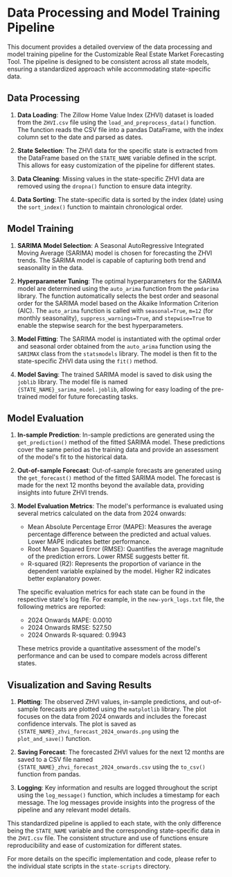 # Data Processing and Model Training Pipeline

This document provides a detailed overview of the data processing and model training pipeline for the Customizable Real Estate Market Forecasting Tool. The pipeline is designed to be consistent across all state models, ensuring a standardized approach while accommodating state-specific data.

## Data Processing

1. **Data Loading**: The Zillow Home Value Index (ZHVI) dataset is loaded from the `ZHVI.csv` file using the `load_and_preprocess_data()` function. The function reads the CSV file into a pandas DataFrame, with the index column set to the date and parsed as dates.

2. **State Selection**: The ZHVI data for the specific state is extracted from the DataFrame based on the `STATE_NAME` variable defined in the script. This allows for easy customization of the pipeline for different states.

3. **Data Cleaning**: Missing values in the state-specific ZHVI data are removed using the `dropna()` function to ensure data integrity.

4. **Data Sorting**: The state-specific data is sorted by the index (date) using the `sort_index()` function to maintain chronological order.

## Model Training

1. **SARIMA Model Selection**: A Seasonal AutoRegressive Integrated Moving Average (SARIMA) model is chosen for forecasting the ZHVI trends. The SARIMA model is capable of capturing both trend and seasonality in the data.

2. **Hyperparameter Tuning**: The optimal hyperparameters for the SARIMA model are determined using the `auto_arima` function from the `pmdarima` library. The function automatically selects the best order and seasonal order for the SARIMA model based on the Akaike Information Criterion (AIC). The `auto_arima` function is called with `seasonal=True`, `m=12` (for monthly seasonality), `suppress_warnings=True`, and `stepwise=True` to enable the stepwise search for the best hyperparameters.

3. **Model Fitting**: The SARIMA model is instantiated with the optimal order and seasonal order obtained from the `auto_arima` function using the `SARIMAX` class from the `statsmodels` library. The model is then fit to the state-specific ZHVI data using the `fit()` method.

4. **Model Saving**: The trained SARIMA model is saved to disk using the `joblib` library. The model file is named `{STATE_NAME}_sarima_model.joblib`, allowing for easy loading of the pre-trained model for future forecasting tasks.

## Model Evaluation

1. **In-sample Prediction**: In-sample predictions are generated using the `get_prediction()` method of the fitted SARIMA model. These predictions cover the same period as the training data and provide an assessment of the model's fit to the historical data.

2. **Out-of-sample Forecast**: Out-of-sample forecasts are generated using the `get_forecast()` method of the fitted SARIMA model. The forecast is made for the next 12 months beyond the available data, providing insights into future ZHVI trends.

3. **Model Evaluation Metrics**: The model's performance is evaluated using several metrics calculated on the data from 2024 onwards:
   - Mean Absolute Percentage Error (MAPE): Measures the average percentage difference between the predicted and actual values. Lower MAPE indicates better performance.
   - Root Mean Squared Error (RMSE): Quantifies the average magnitude of the prediction errors. Lower RMSE suggests better fit.
   - R-squared (R2): Represents the proportion of variance in the dependent variable explained by the model. Higher R2 indicates better explanatory power.

   The specific evaluation metrics for each state can be found in the respective state's log file. For example, in the `new-york_logs.txt` file, the following metrics are reported:
   - 2024 Onwards MAPE: 0.0010
   - 2024 Onwards RMSE: 527.50
   - 2024 Onwards R-squared: 0.9943

   These metrics provide a quantitative assessment of the model's performance and can be used to compare models across different states.

## Visualization and Saving Results

1. **Plotting**: The observed ZHVI values, in-sample predictions, and out-of-sample forecasts are plotted using the `matplotlib` library. The plot focuses on the data from 2024 onwards and includes the forecast confidence intervals. The plot is saved as `{STATE_NAME}_zhvi_forecast_2024_onwards.png` using the `plot_and_save()` function.

2. **Saving Forecast**: The forecasted ZHVI values for the next 12 months are saved to a CSV file named `{STATE_NAME}_zhvi_forecast_2024_onwards.csv` using the `to_csv()` function from pandas.

3. **Logging**: Key information and results are logged throughout the script using the `log_message()` function, which includes a timestamp for each message. The log messages provide insights into the progress of the pipeline and any relevant model details.

This standardized pipeline is applied to each state, with the only difference being the `STATE_NAME` variable and the corresponding state-specific data in the `ZHVI.csv` file. The consistent structure and use of functions ensure reproducibility and ease of customization for different states.

For more details on the specific implementation and code, please refer to the individual state scripts in the `state-scripts` directory.

